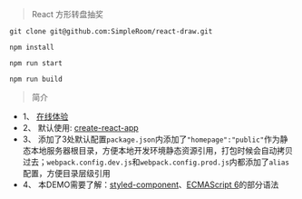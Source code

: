 >  React 方形转盘抽奖
<p><code>git clone git@github.com:SimpleRoom/react-draw.git</code></p>
<p><code>npm install</code></p>
<p><code>npm run start</code></p>
<p><code>npm run build</code></p>

>  简介
+ 1、 [在线体验](https://wjf444128852.github.io/demo/react/draw)
+ 2、 默认使用: [create-react-app](https://github.com/facebook/create-react-app)
+ 3、 添加了3处默认配置<code>package.json</code>内添加了<code>"homepage":"public"</code>作为静态本地服务器根目录，方便本地开发环境静态资源引用，打包时候会自动拷贝过去；<code>webpack.config.dev.js</code>和<code>webpack.config.prod.js</code>内都添加了<code>alias</code>配置，方便目录层级引用
+ 4、 本DEMO需要了解：[styled-component](https://github.com/styled-components/styled-components)、[ECMAScript 6](http://es6.ruanyifeng.com/)的部分语法
